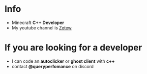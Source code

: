 # Info
- Minecraft **C++ Developer**
- My youtube channel is [Zetew](https://youtube.com/@zetew)

# If you are looking for a developer
- I can code an **autoclicker** or **ghost client** with **c++**
- contact **__@queryperfomance__** on discord 
